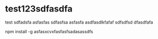 # test123sdfasdfa
test
sdfadsfa
asfasfas
sdfasfsa
asfasfa
asdfasdlkfafaf
sdfsdfsd
dfasdfafa


npm install -g asfasxcvxfasfasfsadasassdfs
